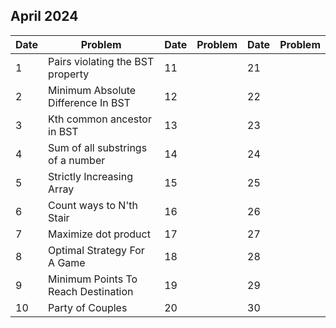 ## April 2024

| Date | Problem                             | Date | Problem | Date | Problem |
| ---- | ----------------------------------- | ---- | ------- | ---- | ------- |
| 1    | Pairs violating the BST property    | 11   |         | 21   |         |
| 2    | Minimum Absolute Difference In BST  | 12   |         | 22   |         |
| 3    | Kth common ancestor in BST          | 13   |         | 23   |         |
| 4    | Sum of all substrings of a number   | 14   |         | 24   |         |
| 5    | Strictly Increasing Array           | 15   |         | 25   |         |
| 6    | Count ways to N'th Stair            | 16   |         | 26   |         |
| 7    | Maximize dot product                | 17   |         | 27   |         |
| 8    | Optimal Strategy For A Game         | 18   |         | 28   |         |
| 9    | Minimum Points To Reach Destination | 19   |         | 29   |         |
| 10   | Party of Couples                    | 20   |         | 30   |         |
